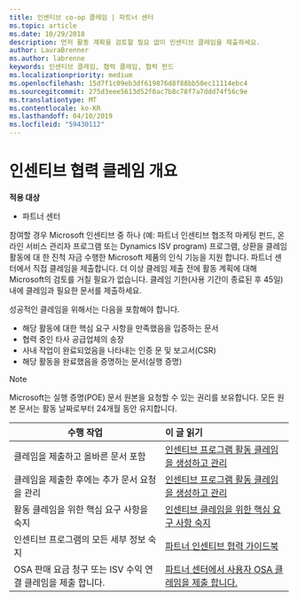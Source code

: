 ```yaml
---
title: 인센티브 co-op 클레임 | 파트너 센터
ms.topic: article
ms.date: 10/29/2018
description: 먼저 활동 계획을 검토할 필요 없이 인센티브 클레임을 제출하세요.
author: LauraBrenner
ms.author: labrenne
keywords: 인센티브 클레임, 협력 클레임, 협력 펀드
ms.localizationpriority: medium
ms.openlocfilehash: 15d7f1c09eb3df619876d8f88bb50ec11114ebc4
ms.sourcegitcommit: 275d3eee5613d52f0ac7b8c78f7a7ddd74f56c9e
ms.translationtype: MT
ms.contentlocale: ko-KR
ms.lasthandoff: 04/10/2019
ms.locfileid: "59430112"
---
```

# <a name="incentives-co-op-claims-overview"></a>인센티브 협력 클레임 개요

**적용 대상**

- 파트너 센터

참여할 경우 Microsoft 인센티브 중 하나 (예: 파트너 인센티브 협조적 마케팅 펀드, 온라인 서비스 관리자 프로그램 또는 Dynamics ISV program) 프로그램, 상환을 클레임 활동에 대 한 진척 자금 수행한 Microsoft 제품의 인식 기능을 지원 합니다. 파트너 센터에서 직접 클레임을 제출합니다. 더 이상 클레임 제출 전에 활동 계획에 대해 Microsoft의 검토를 거칠 필요가 없습니다. 클레임 기한(사용 기간이 종료된 후 45일) 내에 클레임과 필요한 문서를 제출하세요. 

성공적인 클레임을 위해서는 다음을 포함해야 합니다.

- 해당 활동에 대한 핵심 요구 사항을 만족했음을 입증하는 문서
- 협력 중인 타사 공급업체의 송장
- 사내 작업이 완료되었음을 나타내는 인증 문 및 보고서(CSR)
- 해당 활동을 완료했음을 증명하는 문서(실행 증명) 

>[!NOTE]
>Microsoft는 실행 증명(POE) 문서 원본을 요청할 수 있는 권리를 보유합니다. 모든 원본 문서는 활동 날짜로부터 24개월 동안 유지합니다. 

|**수행 작업**   |**이 글 읽기**   |
|-----------------|:--------------------------------------|
|클레임을 제출하고 올바른 문서 포함|[인센티브 프로그램 활동 클레임을 생성하고 관리](create-incentives-claims.md)|
|클레임을 제출한 후에는 추가 문서 요청을 관리|[인센티브 프로그램 활동 클레임을 생성하고 관리](create-incentives-claims.md)  |
|활동 클레임을 위한 핵심 요구 사항을 숙지|[인센티브 클레임을 위한 핵심 요구 사항 숙지](core-requirements.md)   |
|인센티브 프로그램의 모든 세부 정보 숙지|[파트너 인센티브 협력 가이드북](https://assets.microsoft.com/coop-guidebook.pdf)
|OSA 판매 요금 청구 또는 ISV 수익 연결 클레임을 제출 합니다. |[파트너 센터에서 사용자 OSA 클레임을 제출 합니다.](submit-osa-claim.md)|
                                                                                 
                                   